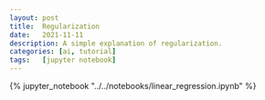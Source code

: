 ```yaml
---
layout: post
title:  Regularization
date:   2021-11-11
description: A simple explanation of regularization.
categories: [ai, tutorial]
tags:   [jupyter notebook]
---
```


{% jupyter_notebook "../../notebooks/linear_regression.ipynb" %}